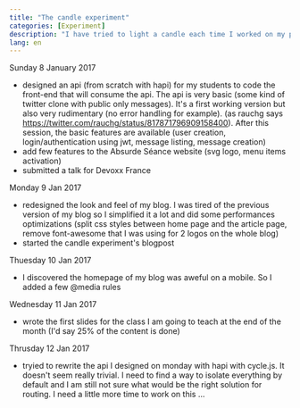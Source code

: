 ```yaml
---
title: "The candle experiment"
categories: [Experiment]
description: "I have tried to light a candle each time I worked on my personal projects"
lang: en
---
```


Sunday 8 January 2017

- designed an api (from scratch with hapi) for my students to code the front-end that will consume the api. The api is very basic (some kind of twitter clone with public only messages). It's a first working version but also very rudimentary (no error handling for example). (as rauchg says https://twitter.com/rauchg/status/817871796909158400). After this session, the basic features are available (user creation, login/authentication using jwt, message listing, message creation)
- add few features to the Absurde Séance website (svg logo, menu items activation)
- submitted a talk for Devoxx France

Monday 9 Jan 2017

- redesigned the look and feel of my blog. I was tired of the previous version of my blog so I simplified it a lot and did some performances optimizations (split css styles between home page and the article page, remove font-awesome that I was using for 2 logos on the whole blog)
- started the candle experiment's blogpost

Thuesday 10 Jan 2017

- I discovered the homepage of my blog was aweful on a mobile. So I added a few @media rules

Wednesday 11 Jan 2017

- wrote the first slides for the class I am going to teach at the end of the month (I'd say 25% of the content is done)

Thrusday 12 Jan 2017

- tryied to rewrite the api I designed on monday with hapi with cycle.js. It doesn't seem really trivial. I need to find a way to isolate everything by default and I am still not sure what would be the right solution for routing. I need a little more time to work on this ...
